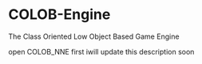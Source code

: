 # COLOB-Engine
The Class Oriented Low Object Based Game Engine

open COLOB_NNE first iwill update this description soon
